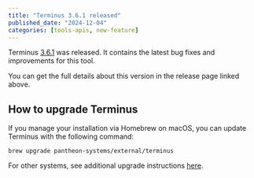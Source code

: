 ```yaml
---
title: "Terminus 3.6.1 released"
published_date: "2024-12-04"
categories: [tools-apis, new-feature]
---
```


Terminus [3.6.1](https://github.com/pantheon-systems/terminus/releases/tag/3.6.1) was released. It contains the latest bug fixes and improvements for this tool.

You can get the full details about this version in the release page linked above.

## How to upgrade Terminus
If you manage your installation via Homebrew on macOS, you can update Terminus with the following command:

```shell{promptUser: user}
brew upgrade pantheon-systems/external/terminus
```
For other systems, see additional upgrade instructions [here](/terminus/install).
